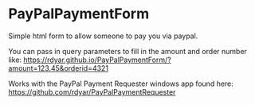 # PayPalPaymentForm
Simple html form to allow someone to pay you via paypal.

You can pass in query parameters to fill in the amount and order number like:
https://rdyar.github.io/PayPalPaymentForm/?amount=123.45&orderid=4321

Works with the PayPal Payment Requester windows app found here: https://github.com/rdyar/PayPalPaymentRequester
